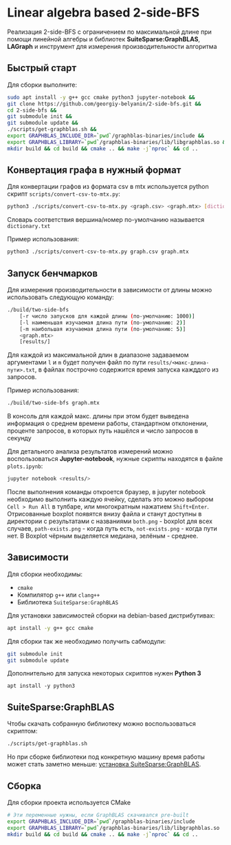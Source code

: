 Linear algebra based 2-side-BFS
===============================
Реализация 2-side-BFS с ограничением по максимальной длине при помощи линейной алгебры и библиотек __SuiteSparse:GraphBLAS__, __LAGraph__ и инструмент для измерения производительности алгоритма

Быстрый старт
-------------
Для сборки выполните:
```bash
sudo apt install -y g++ gcc cmake python3 jupyter-notebook &&
git clone https://github.com/georgiy-belyanin/2-side-bfs.git &&
cd 2-side-bfs &&
git submodule init &&
git submodule update &&
./scripts/get-graphblas.sh &&
export GRAPHBLAS_INCLUDE_DIR=`pwd`/graphblas-binaries/include &&
export GRAPHBLAS_LIBRARY=`pwd`/graphblas-binaries/lib/libgraphblas.so &&
mkdir build && cd build && cmake .. && make -j`nproc` && cd ..
```

Конвертация графа в нужный формат
---------------------------------
Для конвертации графов из формата csv в mtx используется python скрипт `scripts/convert-csv-to-mtx.py`:
```bash
python3 ./scripts/convert-csv-to-mtx.py <graph.csv> <graph.mtx> [dictionary.txt]
```
Словарь соответствия вершина/номер по-умолчанию называется `dictionary.txt`

Пример использования:
```bash
python3 ./scripts/convert-csv-to-mtx.py graph.csv graph.mtx
```

Запуск бенчмарков
-----------------
Для измерения производительности в зависимости от длины можно использовать следующую команду:
```bash
./build/two-side-bfs
    [-r число запусков для каждой длины (по-умолчанию: 1000)]
    [-l наименьшая изучаемая длина пути (по-умолчанию: 2)]
    [-m наибольшая изучаемая длина пути (по-умолчанию: 5)]
    <graph.mtx>
    [results/]
```
Для каждой из максимальной длин в диапазоне задаваемом аргументами `l` и `m` будет получен файл по пути `results/<макс-длина-пути>.txt`, в файлах построчно содержится время запуска кажддого из запросов.

Пример использования:
```bash
./build/two-side-bfs graph.mtx
```
В консоль для каждой макс. длины при этом будет выведена информация о среднем времени работы, стандартном отклонении, проценте запросов, в которых путь нашёлся и число запросов в секунду

Для детального анализа результатов измерений можно воспользоваться __Jupyter-notebook__, нужные скрипты находятся в файле `plots.ipynb`:
```bash
jupyter notebook <results/>
```
После выполнения команды откроется браузер, в jupyter notebook необходимо выполнить каждую ячейку, сделать это можно выбором `Cell > Run All` в тулбаре, или многократным нажатием `Shift+Enter`. Отрисованные boxplot появятся внизу файла и станут доступны в директории с результатами с названиями `both.png` - boxplot для всех случаев, `path-exists.png` - когда путь есть, `not-exists.png` - когда пути нет. В Boxplot чёрным выделяется медиана, зелёным - среднее.

Зависимости
-----------
Для сборки необходимы:
- `cmake`
- Компилятор `g++` или `clang++`
- Библиотека `SuiteSparse:GraphBLAS`

Для установки зависимостей сборки на debian-based дистрибутивах:
```bash
apt install -y g++ gcc cmake
```

Для сборки так же необходимо получить сабмодули:
```bash
git submodule init
git submodule update
```

Дополнительно для запуска некоторых скриптов нужен __Python 3__
```
apt install -y python3
```

SuiteSparse:GraphBLAS
---------------------
Чтобы скачать собранную библиотеку можно воспользоваться скриптом:
```bash
./scripts/get-graphblas.sh
```

Но при сборке библиотеки под конкретную машину время работы может стать заметно меньше: [установка SuiteSparse:GraphBLAS](https://github.com/DrTimothyAldenDavis/GraphBLAS/blob/stable/README.md).

Сборка
------
Для сборки проекта используется CMake
```bash
# Эти переменные нужны, если GraphBLAS скачивался pre-built
export GRAPHBLAS_INCLUDE_DIR=`pwd`/graphblas-binaries/include
export GRAPHBLAS_LIBRARY=`pwd`/graphblas-binaries/lib/libgraphblas.so
mkdir build && cd build && cmake .. && make -j`nproc` && cd ..
```

